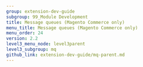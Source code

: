 ```yaml
---
group: extension-dev-guide
subgroup: 99_Module Development
title: Message queues (Magento Commerce only)
menu_title: Message queues (Magento Commerce only)
menu_order: 24
version: 2.2
level3_menu_node: level3parent
level3_subgroup: mq
github_link: extension-dev-guide/mq-parent.md
---
```

